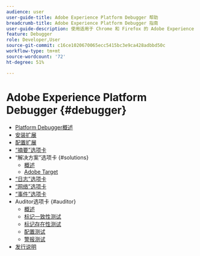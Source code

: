 ```yaml
---
audience: user
user-guide-title: Adobe Experience Platform Debugger 帮助
breadcrumb-title: Adobe Experience Platform Debugger 指南
user-guide-description: 使用适用于 Chrome 和 Firefox 的 Adobe Experience Platform Debugger 检查您的网页实施 Experience Platform 是否有问题。
feature: Debugger
role: Developer,User
source-git-commit: c16ce1020670065ecc5415bc3e9ca428adbbd50c
workflow-type: tm+mt
source-wordcount: '72'
ht-degree: 51%

---
```



# Adobe Experience Platform Debugger {#debugger}

* [Platform Debugger概述](./home.md)
* [安装扩展](./install-debugger.md)
* [配置扩展](./configure-debugger.md)
* [“摘要”选项卡](./summary.md)
* “解决方案”选项卡 {#solutions}
   * [概述](./solutions/overview.md)
   * [Adobe Target](./solutions/target.md)
* [“日志”选项卡](./logs.md)
* [“网络”选项卡](./network.md)
* [“事件”选项卡](./events.md)
* Auditor选项卡 {#auditor}
   * [概述](./auditor/overview.md)
   * [标记一致性测试](./auditor/tag-consistency.md)
   * [标记存在性测试](./auditor/tag-presence.md)
   * [配置测试](./auditor/configuration.md)
   * [警报测试](./auditor/alerts.md)
* [发行说明](./release-notes.md)
